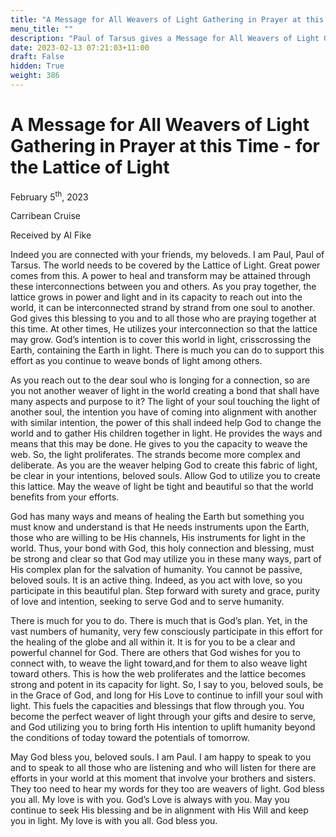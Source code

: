 ```yaml
---
title: "A Message for All Weavers of Light Gathering in Prayer at this Time - for the Lattice of Light"
menu_title: ""
description: "Paul of Tarsus gives a Message for All Weavers of Light Gathering in Prayer at this Time - for the Lattice of Light The Impediments of Soul Awakening"
date: 2023-02-13 07:21:03+11:00
draft: False
hidden: True
weight: 386
---
```

# A Message for All Weavers of Light Gathering in Prayer at this Time - for the Lattice of Light

February 5<sup>th</sup>, 2023

Carribean Cruise

Received by Al Fike



Indeed you are connected with your friends, my beloveds. I am Paul, Paul of Tarsus. The world needs to be covered by the Lattice of Light. Great power comes from this. A power to heal and transform may be attained through these interconnections between you and others. As you pray together, the lattice grows in power and light and in its capacity to reach out into the world, it can be interconnected strand by strand from one soul to another. God gives this blessing to you and to all those who are praying together at this time. At other times, He utilizes your interconnection so that the lattice may grow. God’s intention is to cover this world in light, crisscrossing the Earth, containing the Earth in light. There is much you can do to support this effort as you continue to weave bonds of light among others. 

As you reach out to the dear soul who is longing for a connection, so are you not another weaver of light in the world creating a bond that shall have many aspects and purpose to it? The light of your soul touching the light of another soul, the intention you have of coming into alignment with another with similar intention, the power of this shall indeed help God to change the world and to gather His children together in light. He provides the ways and means that this may be done. He gives to you the capacity to weave the web. So, the light proliferates. The strands become more complex and deliberate. As you are the weaver helping God to create this fabric of light, be clear in your intentions, beloved souls. Allow God to utilize you to create this lattice. May the weave of light be tight and beautiful so that the world benefits from your efforts. 

God has many ways and means of healing the Earth but something you must know and understand is that He needs instruments upon the Earth, those who are willing to be His channels, His instruments for light in the world. Thus, your bond with God, this holy connection and blessing, must be strong and clear so that God may utilize you in these many ways, part of His complex plan for the salvation of humanity. You cannot be passive, beloved souls. It is an active thing. Indeed, as you act with love, so you participate in this beautiful plan. Step forward with surety and grace, purity of love and intention, seeking to serve God and to serve humanity.

There is much for you to do. There is much that is God’s plan. Yet, in the vast numbers of humanity, very few consciously participate in this effort for the healing of the globe and all within it. It is for you to be a clear and powerful channel for God. There are others that God wishes for you to connect with, to weave the light toward,and for them to also weave light toward others. This is how the web proliferates and the lattice becomes strong and potent in its capacity for light. So, I say to you, beloved souls, be in the Grace of God, and long for His Love to continue to infill your soul with light. This fuels the capacities and blessings that flow through you. You become the perfect weaver of light through your gifts and desire to serve, and God utilizing you to bring forth His intention to uplift humanity beyond the conditions of today toward the potentials of tomorrow.

May God bless you, beloved souls. I am Paul. I am happy to speak to you and to speak to all those who are listening and who will listen for there are efforts in your world at this moment that involve your brothers and sisters. They too need to hear my words for they too are weavers of light. God bless you all. My love is with you. God’s Love is always with you. May you continue to seek His blessing and be in alignment with His Will and keep you in light. My love is with you all. God bless you.